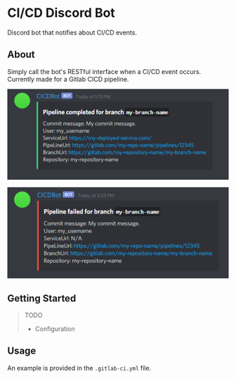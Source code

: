 # CI/CD Discord Bot
Discord bot that notifies about CI/CD events. 

## About

Simply call the bot's RESTful interface when a CI/CD event occurs. Currently made for a Gitlab CICD pipeline. 

![success](docs/message_success.png)


![fail](docs/message_fail.png)


## Getting Started

> TODO
> - Configuration


## Usage

An example is provided in the `.gitlab-ci.yml` file. 


